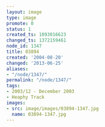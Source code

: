 ```yaml
---
layout: image
type: image
promote: 0
status: 1
created_ts: 1093016623
changed_ts: 1372159461
node_id: 1347
title: 03894
created: '2004-08-20'
changed: '2013-06-25'
aliases:
- "/node/1347/"
permalink: "/node/1347/"
tags:
- 2003/12 - December 2003
- Heaphy Track
images:
- src: image/images/03894-1347.jpg
  name: 03894-1347.jpg
---
```


